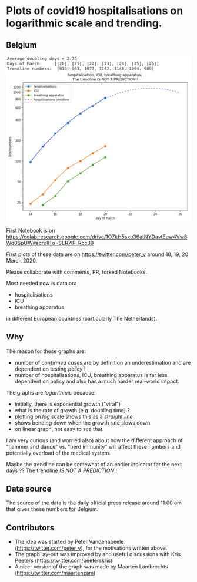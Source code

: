 # Plots of covid19 hospitalisations on logarithmic scale and trending.

## Belgium

![covid19-log-hospital-admissions-belgium](./images/covid19-log-belgium-2020-03-20.png "covid19 log hospital admissions belgium")

First Notebook is on https://colab.research.google.com/drive/1O7kH5sxu36atNYDavtEuw4Vw8Wq0SpUW#scrollTo=SER7lP_Rcc39

First plots of these data are on https://twitter.com/peter_v around 18, 19, 20 March 2020.

Please collaborate with comments, PR, forked Notebooks.

Most needed now is data on:

* hospitalisations
* ICU
* breathing apparatus

in different European countries (particularly The Netherlands).

## Why

The reason for these graphs are:

* number of _confirmed cases_ are by definition an underestimation and are dependent on testing _policy_ !
* number of hospitalisations, ICU, breathing apparatus is far less dependent on policy and also has a much harder real-world impact.

The graphs are _logarithmic_ because:

* initially, there is exponential growth ("viral")
* what is the rate of growth (e.g. doubling time) ?
* plotting on _log_ scale shows this as a _straight line_
* shows bending down when the growth rate slows down
* on linear graph, not easy to see that

I am very curious (and worried also) about how the different approach of "hammer and dance" vs. "herd immunity" will affect these numbers and potentially overload of the medical system.

Maybe the trendline can be somewhat of an earlier indicator for the next days ??
The trendline *IS NOT A PREDICTION* !

## Data source

The source of the data is the daily official press release around 11:00 am that gives these numbers for Belgium.

## Contributors

* The idea was started by Peter Vandenabeele (https://twitter.com/peter_v), for the motivations written above.
* The graph lay-out was improved by and useful discussions with Kris Peeters (https://twitter.com/peeterskris)
* A nicer version of the graph was made by Maarten Lambrechts (https://twitter.com/maartenzam)
